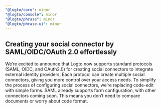 ```yaml
---
"@logto/core": minor
"@logto/console": minor
"@logto/phrase": minor
"@logto/phrase-ui": minor
---
```


## Creating your social connector by SAML/OIDC/OAuth 2.0 effortlessly

We’re excited to announce that Logto now supports standard protocols (SAML, OIDC, and OAuth2.0) for creating social connectors to integrate external identity providers. Each protocol can create multiple social connectors, giving you more control over your access needs.
To simplify the process of configuring social connectors, we’re replacing code-edit with simple forms. SAML already supports form configuration, with other connectors coming soon. This means you don’t need to compare documents or worry about code format.
